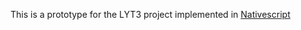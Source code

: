 This is a prototype for the LYT3 project implemented in [Nativescript](https://www.nativescript.org/)